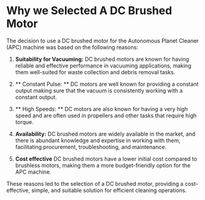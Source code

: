 # Why we Selected A DC Brushed Motor

The decision to use a DC brushed motor for the Autonomous Planet Cleaner (APC) machine was based on the following reasons:

1. **Suitability for Vacuuming:** DC brushed motors are known for having reliable and effective performance in vacuuming applications, making them well-suited for waste collection and debris removal tasks.

2. ** Constant Pulse: ** DC motors are well known for providing a constant output making sure that the vacuum is consistently working with a constant output.

3. ** High Speeds: ** DC motors are also known for having a very high speed and are often used in propellers and other tasks that require high torque.  

4. **Availability:** DC brushed motors are widely available in the market, and there is abundant knowledge and expertise in working with them, facilitating procurement, troubleshooting, and maintenance.

5. **Cost effective** DC brushed motors have a lower initial cost compared to brushless motors, making them a more budget-friendly option for the APC machine.

These reasons led to the selection of a DC brushed motor, providing a cost-effective, simple, and suitable solution for efficient cleaning operations.
